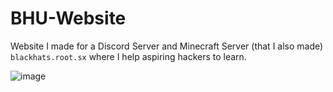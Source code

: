 # BHU-Website
Website I made for a Discord Server and Minecraft Server (that I also made) ``blackhats.root.sx`` where I help aspiring hackers to learn.

![image](https://github.com/user-attachments/assets/a6e4a6d4-b983-4f13-b398-9bb7e1adfa8c)


